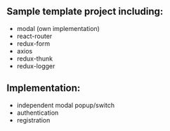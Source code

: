 ## Sample template project including:
* modal (own implementation)
* react-router
* redux-form
* axios
* redux-thunk
* redux-logger

## Implementation:
* independent modal popup/switch
* authentication
* registration

